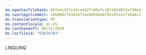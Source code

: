 ```yaml
---
ms.openlocfilehash: 667a4c437c43ca4427c06a7c18f482d831ef30ee
ms.sourcegitcommit: 1bb00d2f4343e73ae8d58668f02297a3cf10a4c1
ms.translationtype: HT
ms.contentlocale: es-ES
ms.lasthandoff: 06/15/2019
ms.locfileid: "63876703"
---
```

<span data-ttu-id="8f893-101">LINQ</span><span class="sxs-lookup"><span data-stu-id="8f893-101">LINQ</span></span>